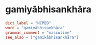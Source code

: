# gamiyābhisankhāra

``` toml
dict_label = "NCPED"
word = "gamiyābhisankhāra"
grammar_comment = "masculine"
see_also = ["gamikābhisankhāra"]
```

